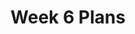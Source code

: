 ---
toc: true
comments: true
layout: default
title: Week 6 Plans
type: plans
courses: { timebox: {week: 6} }
---